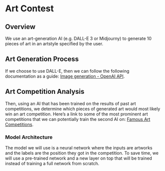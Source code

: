 # Art Contest

## Overview

We use an art-generation AI (e.g. DALL-E 3 or Midjourny) to generate 10 pieces of art in an artstyle specified by the user.

## Art Generation Process
If we choose to use DALL-E, then we can follow the following documentation as a guide: [Image generation - OpenAI API](https://platform.openai.com/docs/guides/images/usage?context=node).

## Art Competition Analysis
Then, using an AI that has been trained on the results of past art competitions, we determine which pieces of generated art would most likely win an art competition. Here’s a link to some of the most prominent art competitions that we can potentially train the second AI on: [Famous Art Competitions](https://docs.google.com/document/d/1KVvRwFW128LQDPw9TKWAlmKQ-JCHwYefLqyTPciWMcU/edit?usp=sharing).

### Model Architecture
The model we will use is a neural network where the inputs are artworks and the labels are the position they got in the competition. To save time, we will use a pre-trained network and a new layer on top that will be trained instead of training a full network from scratch.
